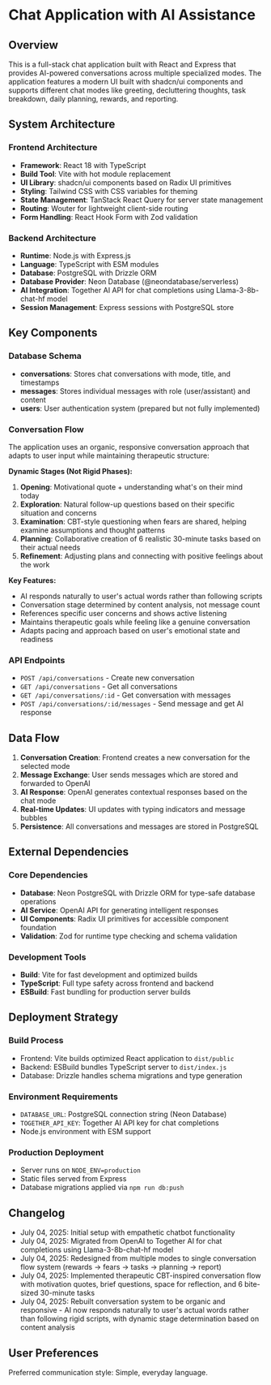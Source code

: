 # Chat Application with AI Assistance

## Overview

This is a full-stack chat application built with React and Express that provides AI-powered conversations across multiple specialized modes. The application features a modern UI built with shadcn/ui components and supports different chat modes like greeting, decluttering thoughts, task breakdown, daily planning, rewards, and reporting.

## System Architecture

### Frontend Architecture
- **Framework**: React 18 with TypeScript
- **Build Tool**: Vite with hot module replacement
- **UI Library**: shadcn/ui components based on Radix UI primitives
- **Styling**: Tailwind CSS with CSS variables for theming
- **State Management**: TanStack React Query for server state management
- **Routing**: Wouter for lightweight client-side routing
- **Form Handling**: React Hook Form with Zod validation

### Backend Architecture
- **Runtime**: Node.js with Express.js
- **Language**: TypeScript with ESM modules
- **Database**: PostgreSQL with Drizzle ORM
- **Database Provider**: Neon Database (@neondatabase/serverless)
- **AI Integration**: Together AI API for chat completions using Llama-3-8b-chat-hf model
- **Session Management**: Express sessions with PostgreSQL store

## Key Components

### Database Schema
- **conversations**: Stores chat conversations with mode, title, and timestamps
- **messages**: Stores individual messages with role (user/assistant) and content
- **users**: User authentication system (prepared but not fully implemented)

### Conversation Flow
The application uses an organic, responsive conversation approach that adapts to user input while maintaining therapeutic structure:

**Dynamic Stages (Not Rigid Phases):**
1. **Opening**: Motivational quote + understanding what's on their mind today
2. **Exploration**: Natural follow-up questions based on their specific situation and concerns
3. **Examination**: CBT-style questioning when fears are shared, helping examine assumptions and thought patterns
4. **Planning**: Collaborative creation of 6 realistic 30-minute tasks based on their actual needs
5. **Refinement**: Adjusting plans and connecting with positive feelings about the work

**Key Features:**
- AI responds naturally to user's actual words rather than following scripts
- Conversation stage determined by content analysis, not message count
- References specific user concerns and shows active listening
- Maintains therapeutic goals while feeling like a genuine conversation
- Adapts pacing and approach based on user's emotional state and readiness

### API Endpoints
- `POST /api/conversations` - Create new conversation
- `GET /api/conversations` - Get all conversations
- `GET /api/conversations/:id` - Get conversation with messages
- `POST /api/conversations/:id/messages` - Send message and get AI response

## Data Flow

1. **Conversation Creation**: Frontend creates a new conversation for the selected mode
2. **Message Exchange**: User sends messages which are stored and forwarded to OpenAI
3. **AI Response**: OpenAI generates contextual responses based on the chat mode
4. **Real-time Updates**: UI updates with typing indicators and message bubbles
5. **Persistence**: All conversations and messages are stored in PostgreSQL

## External Dependencies

### Core Dependencies
- **Database**: Neon PostgreSQL with Drizzle ORM for type-safe database operations
- **AI Service**: OpenAI API for generating intelligent responses
- **UI Components**: Radix UI primitives for accessible component foundation
- **Validation**: Zod for runtime type checking and schema validation

### Development Tools
- **Build**: Vite for fast development and optimized builds
- **TypeScript**: Full type safety across frontend and backend
- **ESBuild**: Fast bundling for production server builds

## Deployment Strategy

### Build Process
- Frontend: Vite builds optimized React application to `dist/public`
- Backend: ESBuild bundles TypeScript server to `dist/index.js`
- Database: Drizzle handles schema migrations and type generation

### Environment Requirements
- `DATABASE_URL`: PostgreSQL connection string (Neon Database)
- `TOGETHER_API_KEY`: Together AI API key for chat completions
- Node.js environment with ESM support

### Production Deployment
- Server runs on `NODE_ENV=production`
- Static files served from Express
- Database migrations applied via `npm run db:push`

## Changelog
- July 04, 2025: Initial setup with empathetic chatbot functionality
- July 04, 2025: Migrated from OpenAI to Together AI for chat completions using Llama-3-8b-chat-hf model
- July 04, 2025: Redesigned from multiple modes to single conversation flow system (rewards → fears → tasks → planning → report)
- July 04, 2025: Implemented therapeutic CBT-inspired conversation flow with motivation quotes, brief questions, space for reflection, and 6 bite-sized 30-minute tasks
- July 04, 2025: Rebuilt conversation system to be organic and responsive - AI now responds naturally to user's actual words rather than following rigid scripts, with dynamic stage determination based on content analysis

## User Preferences

Preferred communication style: Simple, everyday language.